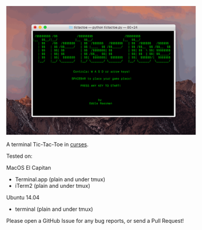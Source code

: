![demo](demo.gif)

A terminal Tic-Tac-Toe in [curses](https://en.wikipedia.org/wiki/Curses_(programming_library)).

Tested on:

MacOS El Capitan
- Terminal.app (plain and under tmux)
- iTerm2 (plain and under tmux)

Ubuntu 14.04
- terminal (plain and under tmux)

Please open a GitHub Issue for any bug reports, or send a Pull Request!
